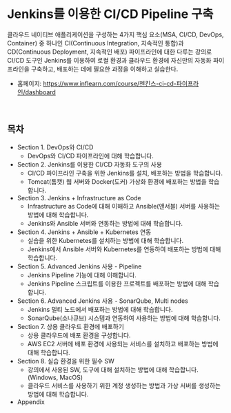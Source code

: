 # Jenkins를 이용한 CI/CD Pipeline 구축

클라우드 네이티브 애플리케이션을 구성하는 4가지 핵심 요소(MSA, CI/CD, DevOps, Container) 중 하나인 CI(Continuous Integration, 지속적인 통합)과 CD(Continuous Deployment, 지속적인 배포) 파이프라인에 대한 다루는 강의로 CI/CD 도구인 Jenkins를 이용하여 로컬 환경과 클라우드 환경에 자신만의 자동화 파이프라인을 구축하고, 배포하는 데에 필요한 과정을 이해하고 실습한다.  
 - 홈페이지: https://www.inflearn.com/course/젠킨스-ci-cd-파이프라인/dashboard

<br/>

## 목차

 - Section 1. DevOps와 CI/CD
    - DevOps와 CI/CD 파이프라인에 대해 학습합니다.
 - Section 2. Jenkins를 이용한 CI/CD 자동화 도구의 사용
    - CI/CD 파이프라인 구축을 위한 Jenkins를 설치, 배포하는 방법을 학습합니다.
    - Tomcat(톰캣) 웹 서버와 Docker(도커) 가상화 환경에 배포하는 방법을 학습합니다.
 - Section 3. Jenkins + Infrastructure as Code
    - Infrastructure as Code에 대해 이해하고 Ansible(앤서블) 서버를 사용하는 방법에 대해 학습합니다. 
    - Jenkins와 Ansible 서버와 연동하는 방법에 대해 학습합니다.
 - Section 4. Jenkins + Ansible + Kubernetes 연동
    - 실습을 위한 Kubernetes를 설치하는 방법에 대해 학습합니다. 
    - Jenkins에서 Ansible 서버와 Kubernetes를 연동하여 배포하는 방법에 대해 학습합니다.
 - Section 5. Advanced Jenkins 사용 - Pipeline
    - Jenkins Pipeline 기능에 대해 이해합니다. 
    - Jenkins Pipeline 스크립트를 이용한 프로젝트를 배포하는 방법에 대해 학습합니다.
 - Section 6. Advanced Jenkins 사용 - SonarQube, Multi nodes
    - Jenkins 멀티 노드에서 배포하는 방법에 대해 학습합니다. 
    - SonarQube(소나큐브) 시스템과 연동하여 사용하는 방법에 대해 학습합니다.
 - Section 7. 상용 클라우드 환경에 배포하기
    - 상용 클라우드에 배포 환경을 구성합니다.
    - AWS EC2 서버에 배포 환경에 사용되는 서비스를 설치하고 배포하는 방법에 대해 학습합니다.
 - Section 8. 실습 환경을 위한 필수 SW
    - 강의에서 사용된 SW, 도구에 대해 설치하는 방법에 대해 학습합니다. (Windows, MacOS)
    - 클라우드 서비스를 사용하기 위한 계정 생성하는 방법과 가상 서버를 생성하는 방법에 대해 학습합니다.
 - Appendix